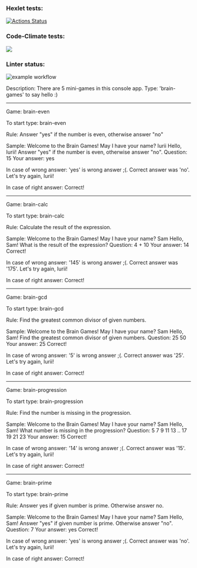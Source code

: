 ### Hexlet tests:
[![Actions Status](https://github.com/iFoxtrot33/frontend-project-lvl1/workflows/hexlet-check/badge.svg)](https://github.com/iFoxtrot33/frontend-project-lvl1/actions)

### Code-Climate tests:
<a href="https://codeclimate.com/github/iFoxtrot33/frontend-project-lvl1/maintainability"><img src="https://api.codeclimate.com/v1/badges/81e0b2377a1c482b8542/maintainability" /></a>

### Linter status:
![example workflow](https://github.com/iFoxtrot33/frontend-project-lvl1/actions/workflows/lintCheck.yml/badge.svg)

Description: There are 5 mini-games in this console app. Type: 'brain-games' to say hello :)
<a href="https://asciinema.org/a/l40Lrk3midkLmNEOmgZErGnY7" /></a>
__________
Game: brain-even

To start type: brain-even

Rule: 
Answer "yes" if the number is even, otherwise answer "no"

Sample:
Welcome to the Brain Games!
May I have your name? Iurii
Hello, Iurii!
Answer "yes" if the number is even, otherwise answer "no".
Question: 15
Your answer: yes

In case of wrong answer:
'yes' is wrong answer ;(. Correct answer was 'no'.
Let's try again, Iurii!

In case of right answer: Correct!
__________
Game: brain-calc

To start type: brain-calc

Rule: 
Calculate the result of the expression.

Sample:
Welcome to the Brain Games!
May I have your name? Sam
Hello, Sam!
What is the result of the expression?
Question: 4 + 10
Your answer: 14
Correct!

In case of wrong answer: 
'145' is wrong answer ;(. Correct answer was '175'.
Let's try again, Iurii!

In case of right answer: Correct!
__________
Game: brain-gcd 

To start type: brain-gcd

Rule: Find the greatest common divisor of given numbers.

Sample:
Welcome to the Brain Games!
May I have your name? Sam
Hello, Sam!
Find the greatest common divisor of given numbers.
Question: 25 50
Your answer: 25
Correct!

In case of wrong answer: 
'5' is wrong answer ;(. Correct answer was '25'.
Let's try again, Iurii!

In case of right answer: Correct!
___________
Game: brain-progression

To start type: brain-progression

Rule:
Find the number is missing in the progression.

Sample:
Welcome to the Brain Games!
May I have your name? Sam
Hello, Sam!
What number is missing in the progression?
Question: 5 7 9 11 13 .. 17 19 21 23
Your answer: 15
Correct!

In case of wrong answer: 
'14' is wrong answer ;(. Correct answer was '15'.
Let's try again, Iurii!

In case of right answer: Correct!
____________
Game: brain-prime

To start type: brain-prime

Rule:
Answer yes if given number is prime. Otherwise answer no.

Sample:
Welcome to the Brain Games!
May I have your name? Sam
Hello, Sam!
Answer "yes" if given number is prime. Otherwise answer "no".
Question: 7
Your answer: yes
Correct!

In case of wrong answer:
'yes' is wrong answer ;(. Correct answer was 'no'.
Let's try again, Iurii!

In case of right answer: Correct!




